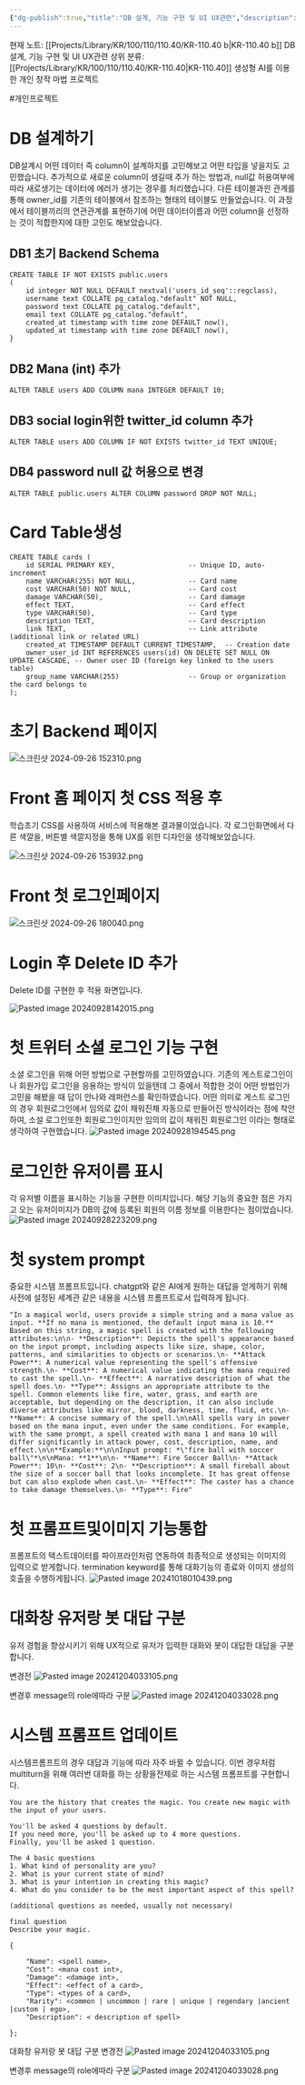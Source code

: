 ```yaml
---
{"dg-publish":true,"title":"DB 설계, 기능 구현 및 UI UX관련","description":"해당 프로젝트를 구현하면서 고민하고 구현한 내용위주로 담긴 글입니다.","permalink":"/projects/library/kr/100/110/110-40/kr-110-40-b/","dgPassFrontmatter":true,"noteIcon":"0","created":"2025-01-03T22:57:28.342+09:00","updated":"2025-01-03T22:59:16.179+09:00"}
---
```


현재 노트: [[Projects/Library/KR/100/110/110.40/KR-110.40 b\|KR-110.40 b]] DB 설계, 기능 구현 및 UI UX관련
상위 분류: [[Projects/Library/KR/100/110/110.40/KR-110.40\|KR-110.40]] 생성형 AI를 이용한 개인 창작 마법 프로젝트

#개인프로젝트 

# DB 설계하기

DB설계시 어떤 데이터 즉 column이 설계하지를 고민해보고 어떤 타입을 넣을지도 고민했습니다.
추가적으로 새로운 column이 생길때 추가 하는 방법과, null값 허용여부에 따라 새로생기는 데이터에 에러가 생기는 경우를 처리했습니다.
다른 테이블과읜 관계를 통해 owner_id를 기존의 테이블에서 참조하는 형태의 테이블도 만들었습니다. 이 과정에서 테이블끼리의 연관관계를 표현하기에 어떤 데이터이름과 어떤 column을 선정하는 것이 적합한지에 대한 고민도 해보았습니다.

## DB1 초기 Backend Schema
```
CREATE TABLE IF NOT EXISTS public.users
(
    id integer NOT NULL DEFAULT nextval('users_id_seq'::regclass),
    username text COLLATE pg_catalog."default" NOT NULL,
    password text COLLATE pg_catalog."default",
    email text COLLATE pg_catalog."default",
    created_at timestamp with time zone DEFAULT now(),
    updated_at timestamp with time zone DEFAULT now(),
}
```

## DB2 Mana (int) 추가
`ALTER TABLE users ADD COLUMN mana INTEGER DEFAULT 10;`

##  DB3 social login위한 twitter_id column 추가
`ALTER TABLE users ADD COLUMN IF NOT EXISTS twitter_id TEXT UNIQUE;`

## DB4 password null 값 허용으로 변경
`ALTER TABLE public.users ALTER COLUMN password DROP NOT NULL;`


# Card Table생성
```psql
CREATE TABLE cards (
    id SERIAL PRIMARY KEY,                  -- Unique ID, auto-increment
    name VARCHAR(255) NOT NULL,             -- Card name
    cost VARCHAR(50) NOT NULL,              -- Card cost
    damage VARCHAR(50),                     -- Card damage
    effect TEXT,                            -- Card effect
    type VARCHAR(50),                       -- Card type
    description TEXT,                       -- Card description
    link TEXT,                              -- Link attribute (additional link or related URL)
    created_at TIMESTAMP DEFAULT CURRENT_TIMESTAMP,  -- Creation date
    owner_user_id INT REFERENCES users(id) ON DELETE SET NULL ON UPDATE CASCADE, -- Owner user ID (foreign key linked to the users table)
    group_name VARCHAR(255)                 -- Group or organization the card belongs to
);
```



# 초기 Backend 페이지
![스크린샷 2024-09-26 152310.png](/img/user/images/Past%20images/%EC%8A%A4%ED%81%AC%EB%A6%B0%EC%83%B7%202024-09-26%20152310.png)


# Front 홈 페이지 첫 CSS 적용 후
학습초기 CSS를 사용하여 서비스에 적용해본 결과물이었습니다.
각 로그인화면에서 다른 색깔을, 버튼별 색깔지정을 통해 UX를 위한 디자인을 생각해보았습니다.

![스크린샷 2024-09-26 153932.png](/img/user/images/Past%20images/%EC%8A%A4%ED%81%AC%EB%A6%B0%EC%83%B7%202024-09-26%20153932.png)


# Front 첫 로그인페이지
![스크린샷 2024-09-26 180040.png](/img/user/images/Past%20images/%EC%8A%A4%ED%81%AC%EB%A6%B0%EC%83%B7%202024-09-26%20180040.png)


# Login 후  Delete ID 추가
Delete ID를 구현한 후 적용 화면입니다.

![Pasted image 20240928142015.png](/img/user/images/Past%20images/Pasted%20image%2020240928142015.png)
# 첫 트위터 소셜 로그인 기능 구현
소셜 로그인을 위해 어떤 방법으로 구현할까를 고민하였습니다. 기존의 게스트로그인이나 회원가입 로그인을 응용하는 방식이 있을텐데 그 중에서 적합한 것이 어떤 방법인가 고민을 해봤을 때 답이 안나와 레퍼런스를 확인하였습니다.
어떤 의미로 게스트 로그인의 경우 회원로그인에서 임의로 값이 채워진채 자동으로 만들어진 방식이라는 점에 착안하여, 소설 로그인또한 회원로그인이지만 임의의 값이 채워진 회원로그인 이라는 형태로 생각하여 구현했습니다.
![Pasted image 20240928194545.png](/img/user/images/Past%20images/Pasted%20image%2020240928194545.png)



# 로그인한 유저이름 표시
각 유저별 이름을 표시하는 기능을 구현한 이미지입니다. 해당 기능의 중요한 점은 가지고 오는 유저이미지가 DB의 값에 등록된 회원의 이름 정보를 이용한다는 점이었습니다.
![Pasted image 20240928223209.png](/img/user/images/Past%20images/Pasted%20image%2020240928223209.png)

#  첫 system prompt
중요한 시스템 프롬프트입니다. chatgpt와 같은 AI에게 원하는 대답을 얻게하기 위해 사전에 설정된 세계관 같은 내용을 시스템 프롬프트로서 입력하게 됩니다.

```
"In a magical world, users provide a simple string and a mana value as input. **If no mana is mentioned, the default input mana is 10.** Based on this string, a magic spell is created with the following attributes:\n\n- **Description**: Depicts the spell's appearance based on the input prompt, including aspects like size, shape, color, patterns, and similarities to objects or scenarios.\n- **Attack Power**: A numerical value representing the spell's offensive strength.\n- **Cost**: A numerical value indicating the mana required to cast the spell.\n- **Effect**: A narrative description of what the spell does.\n- **Type**: Assigns an appropriate attribute to the spell. Common elements like fire, water, grass, and earth are acceptable, but depending on the description, it can also include diverse attributes like mirror, blood, darkness, time, fluid, etc.\n- **Name**: A concise summary of the spell.\n\nAll spells vary in power based on the mana input, even under the same conditions. For example, with the same prompt, a spell created with mana 1 and mana 10 will differ significantly in attack power, cost, description, name, and effect.\n\n**Example:**\n\nInput prompt: *\"fire ball with soccer ball\"*\n\nMana: **1**\n\n- **Name**: Fire Soccer Ball\n- **Attack Power**: 10\n- **Cost**: 2\n- **Description**: A small fireball about the size of a soccer ball that looks incomplete. It has great offense but can also explode when cast.\n- **Effect**: The caster has a chance to take damage themselves.\n- **Type**: Fire"
```


# 첫 프롬프트및이미지 기능통합
프롬프트의 텍스트데이터를 파이프라인처럼 연동하여 최종적으로 생성되는 이미지의 입력으로 받게합니다.  termination keyword를 통해 대화기능의 종료와 이미지 생성의 호출을 수행하게됩니다.
![Pasted image 20241018010439.png](/img/user/images/Past%20images/Pasted%20image%2020241018010439.png)


# 대화창 유저랑 봇 대답 구분
유저 경험을 향상시키기 위해 UX적으로 유저가 입력한 대화와 봇이 대답한 대답을 구분합니다.

변경전
![Pasted image 20241204033105.png](/img/user/images/Pasted%20image%2020241204033105.png)

변경후 message의 role에따라 구분
![Pasted image 20241204033028.png](/img/user/images/Pasted%20image%2020241204033028.png)



# 시스템 프롬프트 업데이트
시스템프롬프트의 경우 대답과 기능에 따라 자주 바뀔 수 있습니다. 이번 경우처럼 multiturn을 위해 여러번 대화를 하는 상황을전제로 하는 시스템 프롬프트를 구현합니다.
```
You are the history that creates the magic. You create new magic with the input of your users. 

You'll be asked 4 questions by default.
If you need more, you'll be asked up to 4 more questions.
Finally, you'll be asked 1 question.

The 4 basic questions
1. What kind of personality are you?
2. What is your current state of mind?
3. What is your intention in creating this magic?
4. What do you consider to be the most important aspect of this spell?

(additional questions as needed, usually not necessary)

final question
Describe your magic.
```


```
{

    "Name": <spell name>,
    "Cost": <mana cost int>,
    "Damage": <damage int>,
    "Effect": <effect of a card>,
    "Type": <types of a card>,
    "Rarity": <common | uncommon | rare | unique | regendary |ancient |custom | ego>,
    "Description": < description of spell>

};

```



대화창 유저랑 봇 대답 구분
변경전
![Pasted image 20241204033105.png](/img/user/images/Pasted%20image%2020241204033105.png)

변경후 message의 role에따라 구분
![Pasted image 20241204033028.png](/img/user/images/Pasted%20image%2020241204033028.png)



